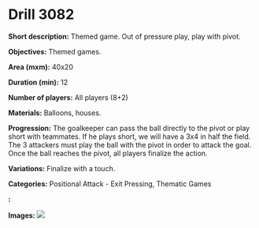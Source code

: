 # Drill 3082

**Short description:**
Themed game. Out of pressure play, play with pivot.

**Objectives:**
Themed games.

**Area (mxm):**
40x20

**Duration (min):**
12

**Number of players:**
All players (8+2)

**Materials:**
Balloons, houses.

**Progression:**
The goalkeeper can pass the ball directly to the pivot or play short with teammates. If he plays short, we will have a 3x4 in half the field. The 3 attackers must play the ball with the pivot in order to attack the goal. Once the ball reaches the pivot, all players finalize the action.

**Variations:**
Finalize with a touch.

**Categories:**
Positional Attack - Exit Pressing, Thematic Games

**:**


**Images:**
![](https://www.coachingfutsal.com/\images\86802675-4d1d-49d0-b160-8e1dcd25e78d_59.png)

